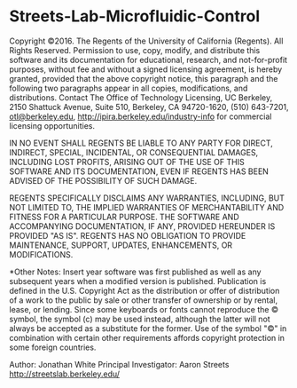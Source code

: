 # Streets-Lab-Microfluidic-Control

Copyright ©2016. The Regents of the University of California (Regents). All Rights Reserved. Permission to use, copy, modify, and distribute this software and its documentation for educational, research, and not-for-profit purposes, without fee and without a signed licensing agreement, is hereby granted, provided that the above copyright notice, this paragraph and the following two paragraphs appear in all copies, modifications, and distributions. Contact The Office of Technology Licensing, UC Berkeley, 2150 Shattuck Avenue, Suite 510, Berkeley, CA 94720-1620, (510) 643-7201, otl@berkeley.edu, http://ipira.berkeley.edu/industry-info for commercial licensing opportunities.

IN NO EVENT SHALL REGENTS BE LIABLE TO ANY PARTY FOR DIRECT, INDIRECT, SPECIAL, INCIDENTAL, OR CONSEQUENTIAL DAMAGES, INCLUDING LOST PROFITS, ARISING OUT OF THE USE OF THIS SOFTWARE AND ITS DOCUMENTATION, EVEN IF REGENTS HAS BEEN ADVISED OF THE POSSIBILITY OF SUCH DAMAGE.

REGENTS SPECIFICALLY DISCLAIMS ANY WARRANTIES, INCLUDING, BUT NOT LIMITED TO, THE IMPLIED WARRANTIES OF MERCHANTABILITY AND FITNESS FOR A PARTICULAR PURPOSE. THE SOFTWARE AND ACCOMPANYING DOCUMENTATION, IF ANY, PROVIDED HEREUNDER IS PROVIDED "AS IS". REGENTS HAS NO OBLIGATION TO PROVIDE MAINTENANCE, SUPPORT, UPDATES, ENHANCEMENTS, OR MODIFICATIONS.

*Other Notes: Insert year software was first published as well as any subsequent years when a modified version is published. Publication is defined in the U.S. Copyright Act as the distribution or offer of distribution of a work to the public by sale or other transfer of ownership or by rental, lease, or lending. Since some keyboards or fonts cannot reproduce the © symbol, the symbol (c) may be used instead, although the latter will not always be accepted as a substitute for the former. Use of the symbol "©" in combination with certain other requirements affords copyright protection in some foreign countries.

Author: Jonathan White
Principal Investigator: Aaron Streets
http://streetslab.berkeley.edu/

